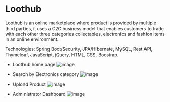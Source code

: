 # Loothub


Loothub is an online marketplace where product is provided by multiple third parties, it uses a C2C business model that enables customers to trade with each other three categories collectables, electronics and fashion items in an online environment.

Technologies: Spring Boot/Security, JPA/Hibernate, MySQL, Rest API, Thymeleaf, JavaScript, jQuery, HTML, CSS, Boostrap.

* Loothub home page
![image](https://user-images.githubusercontent.com/39504405/109416222-89a8ee80-79c5-11eb-9b3c-3047ceb66fff.png)

* Search by Electronics category
![image](https://user-images.githubusercontent.com/39504405/109416391-9ed24d00-79c6-11eb-95cc-6e789277d091.png)

* Upload Product
![image](https://user-images.githubusercontent.com/39504405/109416464-16a07780-79c7-11eb-9099-3445eb5e2f99.png)

* Administrator Dashboard
![image](https://user-images.githubusercontent.com/39504405/109416610-050b9f80-79c8-11eb-9b53-99f181aebbf7.png)
